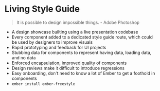# Living Style Guide
> It is possible to design impossible things. - Adobe Photoshop

- A design showcase builting using a live presentation codebase
- Every component added to a dedicated style guide route, which could be used
  by designers to improve visuals
- Rapid prototyping and feedback for UI projects
- Stubbing data for components to represent having data, loading data, and no
  data
- Enforced encapsulation, improved quality of components
- Design reviews make it difficult to introduce regressions
- Easy onboarding, don't need to know a lot of Ember to get a foothold in
  components
- `ember install ember-freestyle`
